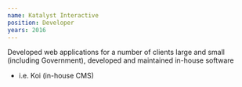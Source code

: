 ```yaml
---
name: Katalyst Interactive
position: Developer
years: 2016
---
```


Developed web applications for a number of clients large and small
(including Government), developed and maintained in-house software
 - i.e. Koi (in-house CMS)
